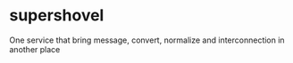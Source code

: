 # supershovel
One service that bring message, convert, normalize and interconnection in another place
